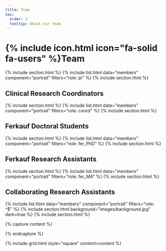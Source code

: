 ```yaml
---
title: Team
nav:
  order: 2
  tooltip: About our team
---
```


# {% include icon.html icon="fa-solid fa-users" %}Team
{% include section.html %}
{% include list.html data="members" component="portrait" filters="role: pi" %}
{% include section.html %}

## Clinical Research Coordinators
{% include section.html %}
{% include list.html data="members" component="portrait" filters="role: coord" %}
{% include section.html %}


## Ferkauf Doctoral Students 
{% include section.html %}
{% include list.html data="members" component="portrait" filters="role: fer_PhD" %}
{% include section.html %}

## Ferkauf Research Assistants
{% include section.html %}
{% include list.html data="members" component="portrait" filters="role: fer_MA" %}
{% include section.html %}

## Collaborating Research Assistants 
{% include list.html data="members" component="portrait" filters="role: ^$" %}
{% include section.html background="images/background.jpg" dark=true %}
{% include section.html %}

{% capture content %}

{% endcapture %}

{% include grid.html style="square" content=content %}
